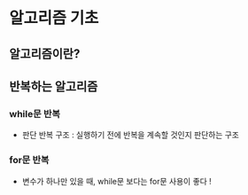 # 알고리즘 기초

## 알고리즘이란?

## 반복하는 알고리즘
### while문 반복
- 판단 반복 구조 : 실행하기 전에 반복을 계속할 것인지 판단하는 구조
### for문 반복
- 변수가 하나만 있을 때, while문 보다는 for문 사용이 좋다 !
